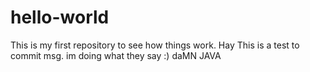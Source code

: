 # hello-world
This is my first repository to see how things work.
Hay This is a test to commit msg. im doing what they say :)
daMN JAVA
